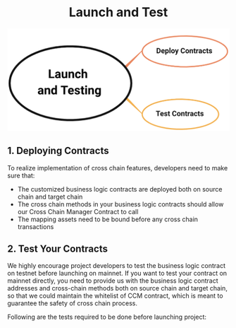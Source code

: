 <h1 align="center">Launch and Test</h1>

<div align=center><img src="resources/launch_and_testing.png" alt=""/></div>

## 1. Deploying Contracts

To realize implementation of cross chain features, developers need to make sure that:

- The customized business logic contracts are deployed both on source chain and target chain
- The cross chain methods in your business logic contracts should allow our Cross Chain Manager Contract to call
- The mapping assets need to be bound before any cross chain transactions

## 2. Test Your Contracts

We highly encourage project developers to test the business logic contract on testnet before launching on mainnet. If you want to test your contract on mainnet directly, you need to provide us with the business logic contract addresses and cross-chain methods both on source chain and target chain, so that we could maintain the whitelist of CCM contract, which is meant to guarantee the safety of cross chain process.

Following are the tests required to be done before launching project:
